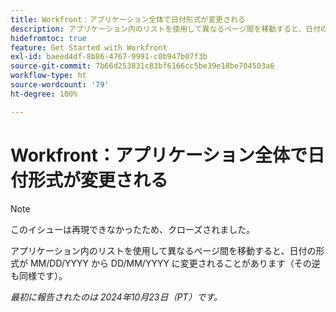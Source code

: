 ```yaml
---
title: Workfront：アプリケーション全体で日付形式が変更される
description: アプリケーション内のリストを使用して異なるページ間を移動すると、日付の形式が MM/DD/YYYY から DD/MM/YYYY に変更されることがあります（その逆も同様です）。
hidefromtoc: true
feature: Get Started with Workfront
exl-id: baeed4df-8b86-4767-9991-c0b947b07f3b
source-git-commit: 7b66d253831c83bf6166cc5be39e18be704503a6
workflow-type: ht
source-wordcount: '79'
ht-degree: 100%

---
```


# Workfront：アプリケーション全体で日付形式が変更される

>[!NOTE]
>
>このイシューは再現できなかったため、クローズされました。

アプリケーション内のリストを使用して異なるページ間を移動すると、日付の形式が MM/DD/YYYY から DD/MM/YYYY に変更されることがあります（その逆も同様です）。

_最初に報告されたのは 2024年10月23日（PT）です。_
